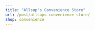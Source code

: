 ```yaml
---
title: "Allsup's Convenience Store"
url: /post/allsups-convenience-store/
shop: convenience
---
```

